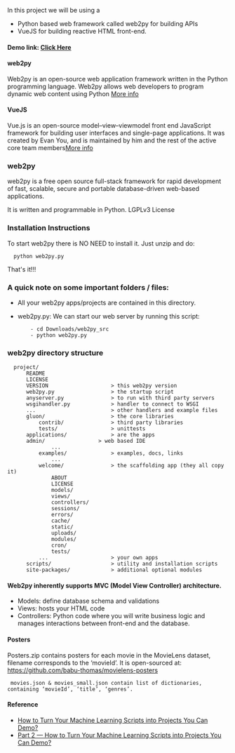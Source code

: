 
   In this project we will be using a 
   - Python based web framework called web2py for building APIs  
   - VueJS for building reactive HTML front-end.


#### Demo link: [Click Here](https://demo.rapidquest.in/movie_recommendation/static/index.html)


#### web2py

Web2py is an open-source web application framework written in the Python programming language. Web2py allows web developers to program dynamic web content using Python [More info](https://en.wikipedia.org/wiki/Web2py)


#### VueJS

Vue.js is an open-source model–view–viewmodel front end JavaScript framework for building user interfaces and single-page applications. It was created by Evan You, and is maintained by him and the rest of the active core team members[More info](https://vuejs.org/v2/guide/)


### web2py
web2py is a free open source full-stack framework for rapid development of fast, scalable, secure and portable database-driven web-based applications.

It is written and programmable in Python. LGPLv3 License


### Installation Instructions

To start web2py there is NO NEED to install it. Just unzip and do:

      python web2py.py
      
That's it!!!

 ### A quick note on some important folders / files:
  - All your web2py apps/projects are contained in this directory.
  - web2py.py: We can start our web server by running this script:
    
            - cd Downloads/web2py_src
            - python web2py.py


### web2py directory structure

      project/
          README
          LICENSE
          VERSION                    > this web2py version
          web2py.py                  > the startup script
          anyserver.py               > to run with third party servers
          wsgihandler.py             > handler to connect to WSGI
          ...                        > other handlers and example files
          gluon/                     > the core libraries
              contrib/               > third party libraries
              tests/                 > unittests
          applications/              > are the apps
          admin/                 > web based IDE
                  ...
              examples/              > examples, docs, links
                  ...
              welcome/               > the scaffolding app (they all copy it)
                  ABOUT
                  LICENSE
                  models/
                  views/
                  controllers/
                  sessions/
                  errors/
                  cache/
                  static/
                  uploads/
                  modules/
                  cron/
                  tests/
              ...                    > your own apps
          scripts/                   > utility and installation scripts
          site-packages/             > additional optional modules



#### Web2py inherently supports MVC (Model View Controller) architecture.

   - Models: define database schema and validations
   - Views: hosts your HTML code
   - Controllers: Python code where you will write business logic and manages interactions between front-end and the database.



#### Posters 

Posters.zip contains posters for each movie in the MovieLens dataset, filename corresponds to the ‘movieId’. It is open-sourced at: https://github.com/babu-thomas/movielens-posters

     movies.json & movies_small.json contain list of dictionaries, containing ‘movieId’, ‘title’, ‘genres’.
     
     
#### Reference

  - [How to Turn Your Machine Learning Scripts into Projects You Can Demo?](https://medium.com/code-heroku/how-to-turn-your-machine-learning-scripts-into-projects-you-can-demo-cbc5611ca442)
  - [Part 2 — How to Turn Your Machine Learning Scripts into Projects You Can Demo?](https://medium.com/code-heroku/part-2-how-to-turn-your-machine-learning-scripts-into-projects-you-can-demo-467b3acff041)
 
